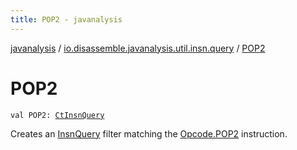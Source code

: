 ```yaml
---
title: POP2 - javanalysis
---
```


[javanalysis](../index.html) / [io.disassemble.javanalysis.util.insn.query](index.html) / [POP2](./-p-o-p2.html)

# POP2

`val POP2: `[`CtInsnQuery`](-ct-insn-query/index.html)

Creates an [InsnQuery](-insn-query/index.html) filter matching the [Opcode.POP2](#) instruction.

